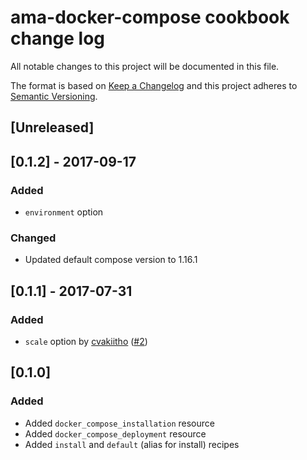 # ama-docker-compose cookbook change log
All notable changes to this project will be documented in this file.

The format is based on [Keep a Changelog](http://keepachangelog.com/) 
and this project adheres to [Semantic Versioning](http://semver.org/).

## [Unreleased]

## [0.1.2] - 2017-09-17
### Added
- `environment` option
### Changed
- Updated default compose version to 1.16.1 

## [0.1.1] - 2017-07-31
### Added
- `scale` option by [cvakiitho](https://github.com/cvakiitho) ([#2](https://github.com/ama-team/cookbook-docker-compose/pull/2))

## [0.1.0]
### Added
- Added `docker_compose_installation` resource
- Added `docker_compose_deployment` resource
- Added `install` and `default` (alias for install) recipes
